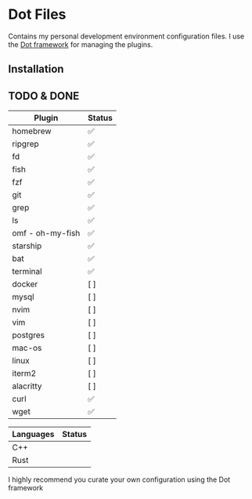 # Dot Files

Contains my personal development environment configuration files. I use the
[Dot framework](https://github.com/sds/dot) for managing the plugins.

## Installation

## TODO & DONE

| Plugin           | Status |
| ---------------- | ------ |
| homebrew         | ✅     |
| ripgrep          | ✅     |
| fd               | ✅     |
| fish             | ✅     |
| fzf              | ✅     |
| git              | ✅     |
| grep             | ✅     |
| ls               | ✅     |
| omf - oh-my-fish | ✅     |
| starship         | ✅     |
| bat              | ✅     |
| terminal         | ✅     |
| docker           | [ ]    |
| mysql            | [ ]    |
| nvim             | [ ]    |
| vim              | [ ]    |
| postgres         | [ ]    |
| mac-os           | [ ]    |
| linux            | [ ]    |
| iterm2           | [ ]    |
| alacritty        | [ ]    |
| curl             | ✅     |
| wget             | ✅     |

| Languages | Status |
| --------- | ------ |
| C++       |        |
| Rust      |        |

I highly recommend you curate your own configuration using the Dot framework
